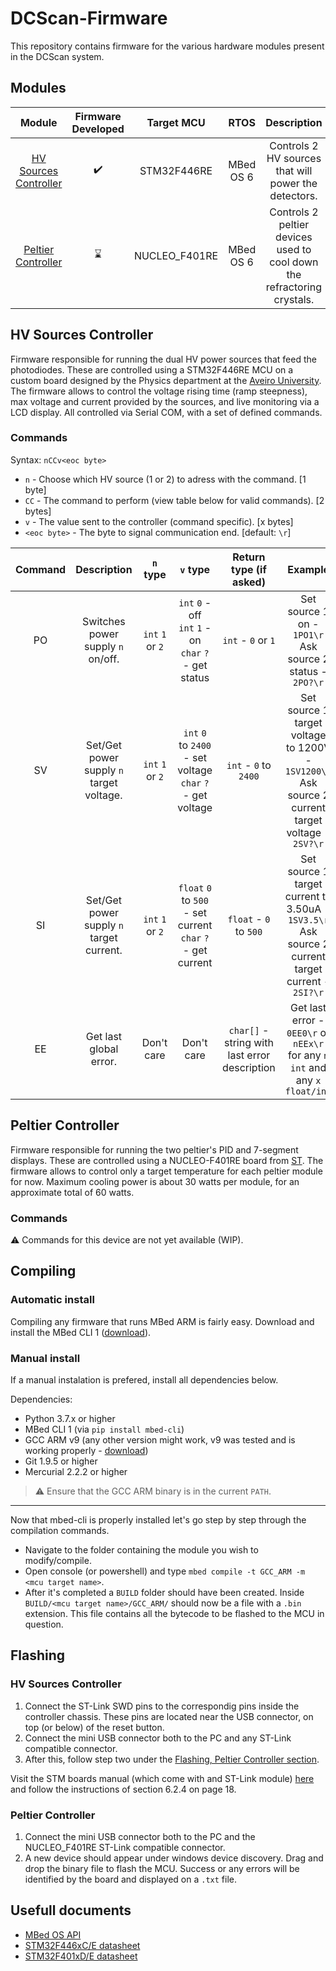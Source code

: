# DCScan-Firmware

This repository contains firmware for the various hardware modules present in the DCScan system.

## Modules
| Module | Firmware Developed | Target MCU | RTOS | Description |
|:-:|:-:|:-:|:-:|:-:|
| [HV Sources Controller](#HV-Sources-Controller) | :heavy_check_mark: | STM32F446RE | MBed OS 6 | Controls 2 HV sources that will power the detectors. |
| [Peltier Controller](#Peltier-Controller) | :hourglass: | NUCLEO_F401RE |  MBed OS 6 | Controls 2 peltier devices used to cool down the refractoring crystals. |

## HV Sources Controller
Firmware responsible for running the dual HV power sources that feed the photodiodes. These are controlled using a STM32F446RE MCU on a custom board designed by the Physics department at the [Aveiro University](https://www.ua.pt/pt/fis/). The firmware allows to control the voltage rising time (ramp steepness), max voltage and current provided by the sources, and live monitoring via a LCD display. All controlled via Serial COM, with a set of defined commands.

### Commands

Syntax: `nCCv<eoc byte>`
- `n`  - Choose which HV source (1 or 2) to adress with the command. [1 byte]
- `CC` - The command to perform (view table below for valid commands). [2 bytes]
- `v`  - The value sent to the controller (command specific). [x bytes]
- `<eoc byte>` - The byte to signal communication end. [default: `\r`]


| Command | Description | `n` type | `v` type | Return type (if asked) | Example |
|:-:|:-:|:-:|:-:|:-:|:-:|
| PO | Switches power supply `n` on/off. | `int` `1` or `2` | `int` `0` - off<br/>`int` `1` - on<br/>`char` `?` - get status | `int` - `0` or `1` | Set source 1 on - `1PO1\r`<br/>Ask source 2 status - `2PO?\r` |
| SV | Set/Get power supply `n` target voltage. | `int` `1` or `2` | `int` `0` to `2400` - set voltage<br/>`char` `?` - get voltage | `int` - `0` to `2400` | Set source 1 target voltage to 1200V - `1SV1200\r`<br/>Ask source 2 current target voltage - `2SV?\r` |
| SI | Set/Get power supply `n` target current. | `int` `1` or `2` | `float` `0` to `500` - set current<br/>`char` `?` - get current | `float` - `0` to `500` | Set source 1 target current to 3.50uA - `1SV3.5\r`<br/>Ask source 2 current target current - `2SI?\r` |
| EE | Get last global error. | Don't care | Don't care | `char[]` - string with last error description | Get last error - `0EE0\r` or `nEEx\r`<br/>for any `n` `int` and any `x` `float/int` |


## Peltier Controller
Firmware responsible for running the two peltier's PID and 7-segment displays. These are controlled using a NUCLEO-F401RE board from [ST](https://st.com). The firmware allows to control only a target temperature for each peltier module for now. Maximum cooling power is about 30 watts per module, for an approximate total of 60 watts.

### Commands

:warning: Commands for this device are not yet available (WIP).

## Compiling

### Automatic install
Compiling any firmware that runs MBed ARM is fairly easy. Download and install the MBed CLI 1 ([download](https://os.mbed.com/docs/mbed-os/v6.11/build-tools/install-and-set-up.html)).

### Manual install
If a manual instalation is prefered, install all dependencies below.

Dependencies:
- Python 3.7.x or higher
- MBed CLI 1 (via `pip install mbed-cli`)
- GCC ARM v9 (any other version might work, v9 was tested and is working properly - [download](https://developer.arm.com/tools-and-software/open-source-software/developer-tools/gnu-toolchain/gnu-rm/downloads/9-2019-q4-major))
- Git 1.9.5 or higher
- Mercurial 2.2.2 or higher

> :warning: Ensure that the GCC ARM binary is in the current `PATH`.

---

Now that mbed-cli is properly installed let's go step by step through the compilation commands.

- Navigate to the folder containing the module you wish to modify/compile.
- Open console (or powershell) and type `mbed compile -t GCC_ARM -m <mcu target name>`.
- After it's completed a `BUILD` folder should have been created. Inside `BUILD/<mcu target name>/GCC_ARM/` should now be a file with a `.bin` extension. This file contains all the bytecode to be flashed to the MCU in question.

## Flashing
### HV Sources Controller
1. Connect the ST-Link SWD pins to the correspondig pins inside the controller chassis. These pins are located near the USB connector, on top (or below) of the reset button.
2. Connect the mini USB connector both to the PC and any ST-Link compatible connector.
3. After this, follow step two under the [Flashing, Peltier Controller section](#peltier-controller-1).

Visit the STM boards manual (which come with and ST-Link module) [here](https://www.st.com/resource/en/user_manual/dm00105823-stm32-nucleo-64-boards-mb1136-stmicroelectronics.pdf) and follow the instructions of section 6.2.4 on page 18.

### Peltier Controller
1. Connect the mini USB connector both to the PC and the NUCLEO_F401RE ST-Link compatible connector.
2. A new device should appear under windows device discovery. Drag and drop the binary file to flash the MCU. Success or any errors will be identified by the board and displayed on a `.txt` file.

## Usefull documents
- [MBed OS API](https://os.mbed.com/docs/mbed-os/v6.11/apis/index.html)
- [STM32F446xC/E datasheet](https://www.st.com/resource/en/datasheet/stm32f446re.pdf)
- [STM32F401xD/E datasheet](https://www.st.com/resource/en/datasheet/stm32f401re.pdf)

